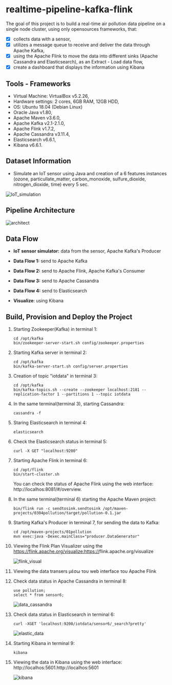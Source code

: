 # realtime-pipeline-kafka-flink
The goal of this project is to build a real-time air pollution data pipeline on a single node cluster, using only opensources frameworks, that:
- [x] collects data with a sensor, 
- [x] utilizes a message queue to receive and deliver the data through Apache Kafka,
- [x] using the Apache Flink to move the data into different sinks (Apache Cassandra and Elasticsearch), as an Extract - Load data flow, 
- [x] create a dashboard that displays the information using Kibana

## **Tools - Frameworks** ##
- Virtual Machine: VirtualBox v5.2.26, 
- Hardware settings: 2 cores, 6GB RAM, 12GB HDD, 
- OS: Ubuntu 18.04 (Debian Linux) 
- Oracle Java v1.80,
- Apache Maven v3.6.0,
- Apache Kafka v2.1-2.1.0,
- Apache Flink v1.7.2,
- Apache Cassandra v3.11.4,
- Elasticsearch v6.6.1,
- Kibana v6.6.1.


## Dataset Information ##
- Simulate an IoT sensor using Java and creation of a 6 features instances (ozone, particullate_matter, carbon_monoxide, sulfure_dioxide, nitrogen_dioxide, time)   every 5 sec.

![IoT_simulation](https://github.com/ioantsep/realtime-pipeline-kafka-flink/blob/main/images/IoT_simul.png)


## Pipeline Architecture ##

![architect](https://github.com/ioantsep/realtime-pipeline-kafka-flink/blob/main/images/architect_system.png)



## **Data Flow** ##
- __IoT sensor simulator:__ data from the sensor, Apache Kafka's Producer

- __Data Flow 1:__ send to Apache Kafka

- __Data Flow 2:__ send to Apache Flink, Apache Kafka's Consumer

- __Data Flow 3:__ send to Apache Cassandra

- __Data Flow 4:__ send to Elasticsearch

- __Visualize__: using Kibana


## **Build, Provision and Deploy the Project** ##
1. Starting Zookeeper(Kafka) in terminal 1: 
	```
	cd /opt/kafka
	bin/zookeeper-server-start.sh config/zookeeper.properties
	```

2. Starting Kafka server in terminal 2: 
	```
	cd /opt/kafka
	bin/kafka-server-start.sh config/server.properties 
	```

3. Creation of topic "iotdata" in terminal 3: 
	```
	cd /opt/kafka
	bin/kafka-topics.sh --create --zookeeper localhost:2181 --replication-factor 1 --partitions 1 --topic iotdata 
	```

4. In the same terminal(terminal 3), starting Cassandra: 
	```
	cassandra -f
	```
	
5. Staring Elasticsearch in terminal 4:
	```
	elasticsearch
	```
	
6. Check the Elasticsearch status in terminal 5:
	```
	curl -X GET "localhost:9200" 
	```
	
7. Starting Apache Flink in terminal 6: 
	```
	cd /opt/flink
	bin/start-cluster.sh
	```
   You can check the status of Apache Flink using the web interface: http://localhos:8081/#/overview. 
   
8. In the same terminal(terminal 6) starting the  Apache Maven project:
	```
	bin/flink run -c sendtosink.sendtosink /opt/maven-projects/0304pollution/target/pollution-0.1.jar 
	```
	
9. Starting Kafka's Producer in terminal 7, for sending the data to Kafka:
	```
	cd /opt/maven-projects/01pollution
	mvn exec:java -Dexec.mainClass="producer.DataGenerator" 
	```
	
10. Viewing the Flink Plan Visualizer using the https://flink.apache.org/visualize:https://<i></i>flink.apache.org/visualize

	![flink_visual](https://github.com/ioantsep/realtime-pipeline-kafka-flink/blob/main/images/flink_visual.png)


11. Viewing the data transers μέσω του web interface του Apache Flink

12. Check data status in Apache Cassandra in terminal 8: 
	```
	use pollution;
	select * from sensor6; 
	```
	![data_cassandra](https://github.com/ioantsep/realtime-pipeline-kafka-flink/blob/main/images/data_cassandra.png)
	
13. Check data status in Elasticsearch in terminal 6: 
	```
	curl -XGET 'localhost:9200/iotdata/sensor6/_search?pretty'
	```
	
	![elastic_data](https://github.com/ioantsep/realtime-pipeline-kafka-flink/blob/main/images/elastic_data.png)
	
	
13. Starting Kibana in terminal 9: 
	```
	kibana
	```
	
14. Viewing the data in Kibana using the web interface: http://localhos:5601.http://<i></i>localhos:5601

	![kibana](https://github.com/ioantsep/realtime-pipeline-kafka-flink/blob/main/images/kibana.png)
	
	
	
	
